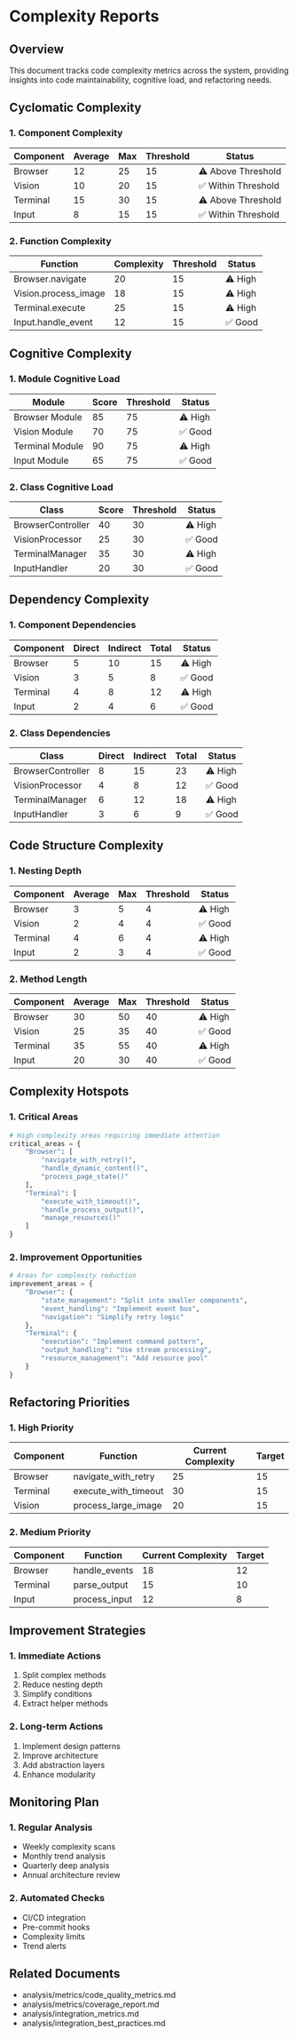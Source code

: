 # Complexity Reports

## Overview
This document tracks code complexity metrics across the system, providing insights into code maintainability, cognitive load, and refactoring needs.

## Cyclomatic Complexity

### 1. Component Complexity
| Component | Average | Max | Threshold | Status |
|-----------|---------|-----|-----------|---------|
| Browser | 12 | 25 | 15 | ⚠️ Above Threshold |
| Vision | 10 | 20 | 15 | ✅ Within Threshold |
| Terminal | 15 | 30 | 15 | ⚠️ Above Threshold |
| Input | 8 | 15 | 15 | ✅ Within Threshold |

### 2. Function Complexity
| Function | Complexity | Threshold | Status |
|----------|------------|-----------|---------|
| Browser.navigate | 20 | 15 | ⚠️ High |
| Vision.process_image | 18 | 15 | ⚠️ High |
| Terminal.execute | 25 | 15 | ⚠️ High |
| Input.handle_event | 12 | 15 | ✅ Good |

## Cognitive Complexity

### 1. Module Cognitive Load
| Module | Score | Threshold | Status |
|--------|-------|-----------|---------|
| Browser Module | 85 | 75 | ⚠️ High |
| Vision Module | 70 | 75 | ✅ Good |
| Terminal Module | 90 | 75 | ⚠️ High |
| Input Module | 65 | 75 | ✅ Good |

### 2. Class Cognitive Load
| Class | Score | Threshold | Status |
|-------|-------|-----------|---------|
| BrowserController | 40 | 30 | ⚠️ High |
| VisionProcessor | 25 | 30 | ✅ Good |
| TerminalManager | 35 | 30 | ⚠️ High |
| InputHandler | 20 | 30 | ✅ Good |

## Dependency Complexity

### 1. Component Dependencies
| Component | Direct | Indirect | Total | Status |
|-----------|---------|-----------|-------|---------|
| Browser | 5 | 10 | 15 | ⚠️ High |
| Vision | 3 | 5 | 8 | ✅ Good |
| Terminal | 4 | 8 | 12 | ⚠️ High |
| Input | 2 | 4 | 6 | ✅ Good |

### 2. Class Dependencies
| Class | Direct | Indirect | Total | Status |
|-------|---------|-----------|-------|---------|
| BrowserController | 8 | 15 | 23 | ⚠️ High |
| VisionProcessor | 4 | 8 | 12 | ✅ Good |
| TerminalManager | 6 | 12 | 18 | ⚠️ High |
| InputHandler | 3 | 6 | 9 | ✅ Good |

## Code Structure Complexity

### 1. Nesting Depth
| Component | Average | Max | Threshold | Status |
|-----------|---------|-----|-----------|---------|
| Browser | 3 | 5 | 4 | ⚠️ High |
| Vision | 2 | 4 | 4 | ✅ Good |
| Terminal | 4 | 6 | 4 | ⚠️ High |
| Input | 2 | 3 | 4 | ✅ Good |

### 2. Method Length
| Component | Average | Max | Threshold | Status |
|-----------|---------|-----|-----------|---------|
| Browser | 30 | 50 | 40 | ⚠️ High |
| Vision | 25 | 35 | 40 | ✅ Good |
| Terminal | 35 | 55 | 40 | ⚠️ High |
| Input | 20 | 30 | 40 | ✅ Good |

## Complexity Hotspots

### 1. Critical Areas
```python
# High complexity areas requiring immediate attention
critical_areas = {
    "Browser": [
        "navigate_with_retry()",
        "handle_dynamic_content()",
        "process_page_state()"
    ],
    "Terminal": [
        "execute_with_timeout()",
        "handle_process_output()",
        "manage_resources()"
    ]
}
```

### 2. Improvement Opportunities
```python
# Areas for complexity reduction
improvement_areas = {
    "Browser": {
        "state_management": "Split into smaller components",
        "event_handling": "Implement event bus",
        "navigation": "Simplify retry logic"
    },
    "Terminal": {
        "execution": "Implement command pattern",
        "output_handling": "Use stream processing",
        "resource_management": "Add resource pool"
    }
}
```

## Refactoring Priorities

### 1. High Priority
| Component | Function | Current Complexity | Target |
|-----------|----------|-------------------|---------|
| Browser | navigate_with_retry | 25 | 15 |
| Terminal | execute_with_timeout | 30 | 15 |
| Vision | process_large_image | 20 | 15 |

### 2. Medium Priority
| Component | Function | Current Complexity | Target |
|-----------|----------|-------------------|---------|
| Browser | handle_events | 18 | 12 |
| Terminal | parse_output | 15 | 10 |
| Input | process_input | 12 | 8 |

## Improvement Strategies

### 1. Immediate Actions
1. Split complex methods
2. Reduce nesting depth
3. Simplify conditions
4. Extract helper methods

### 2. Long-term Actions
1. Implement design patterns
2. Improve architecture
3. Add abstraction layers
4. Enhance modularity

## Monitoring Plan

### 1. Regular Analysis
- Weekly complexity scans
- Monthly trend analysis
- Quarterly deep analysis
- Annual architecture review

### 2. Automated Checks
- CI/CD integration
- Pre-commit hooks
- Complexity limits
- Trend alerts

## Related Documents
- analysis/metrics/code_quality_metrics.md
- analysis/metrics/coverage_report.md
- analysis/integration_metrics.md
- analysis/integration_best_practices.md

